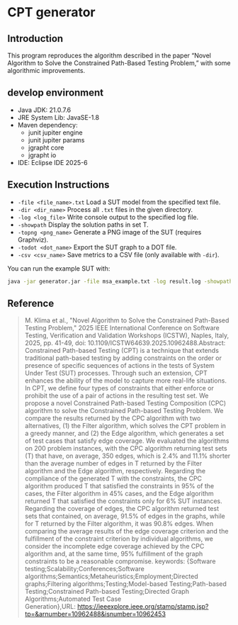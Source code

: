 # CPT generator
## Introduction
This program reproduces the algorithm described in the paper “Novel Algorithm to Solve the Constrained Path-Based Testing Problem,” with some algorithmic improvements.
## develop environment
- Java JDK: 21.0.7.6
- JRE System Lib: JavaSE-1.8
- Maven dependency:
    - junit jupiter engine
    - junit jupiter params
    - jgrapht core
    - jgrapht io
- IDE: Eclipse IDE 2025-6

## Execution Instructions

- `-file <file_name>.txt`
Load a SUT model from the specified text file.
- `-dir <dir_name>`
Process all `.txt` files in the given directory.
- `-log <log_file>`
Write console output to the specified log file.
- `-showpath`
Display the solution paths in set T.
- `-topng <png_name>`
Generate a PNG image of the SUT (requires Graphviz).
- `-todot <dot_name>`
Export the SUT graph to a DOT file.
- `-csv <csv_name>`
Save metrics to a CSV file (only available with `-dir`).

You can run the example SUT with:

```bash
java -jar generator.jar -file msa_example.txt -log result.log -showpath
```
## Reference
> M. Klima et al., "Novel Algorithm to Solve the Constrained Path-Based Testing Problem," 2025 IEEE International Conference on Software Testing, Verification and Validation Workshops (ICSTW), Naples, Italy, 2025, pp. 41-49, doi: 10.1109/ICSTW64639.2025.10962488.Abstract: Constrained Path-based Testing (CPT) is a technique that extends traditional path-based testing by adding constraints on the order or presence of specific sequences of actions in the tests of System Under Test (SUT) processes. Through such an extension, CPT enhances the ability of the model to capture more real-life situations. In CPT, we define four types of constraints that either enforce or prohibit the use of a pair of actions in the resulting test set. We propose a novel Constrained Path-based Testing Composition (CPC) algorithm to solve the Constrained Path-based Testing Problem. We compare the results returned by the CPC algorithm with two alternatives, (1) the Filter algorithm, which solves the CPT problem in a greedy manner, and (2) the Edge algorithm, which generates a set of test cases that satisfy edge coverage. We evaluated the algorithms on 200 problem instances, with the CPC algorithm returning test sets (T) that have, on average, 350 edges, which is 2.4% and 11.1% shorter than the average number of edges in T returned by the Filter algorithm and the Edge algorithm, respectively. Regarding the compliance of the generated T with the constraints, the CPC algorithm produced T that satisfied the constraints in 95% of the cases, the Filter algorithm in 45% cases, and the Edge algorithm returned T that satisfied the constraints only for 6% SUT instances. Regarding the coverage of edges, the CPC algorithm returned test sets that contained, on average, 91.5% of edges in the graphs, while for T returned by the Filter algorithm, it was 90.8% edges. When comparing the average results of the edge coverage criterion and the fulfillment of the constraint criterion by individual algorithms, we consider the incomplete edge coverage achieved by the CPC algorithm and, at the same time, 95% fulfillment of the graph constraints to be a reasonable compromise. keywords: {Software testing;Scalability;Conferences;Software algorithms;Semantics;Metaheuristics;Employment;Directed graphs;Filtering algorithms;Testing;Model-based Testing;Path-based Testing;Constrained Path-based Testing;Directed Graph Algorithms;Automated Test Case Generation},URL: https://ieeexplore.ieee.org/stamp/stamp.jsp?tp=&arnumber=10962488&isnumber=10962453

